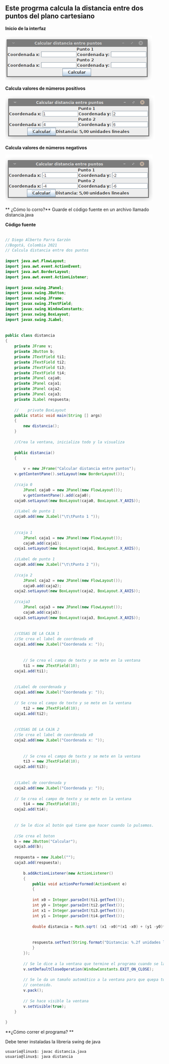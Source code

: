 ## Este progrma calcula la distancia entre dos puntos del plano cartesiano


**Inicio de la interfaz**

![Interfaz Grafica en java para calcular la distancia entre dos puntos](https://github.com/Diego-debian/JavaAplication/blob/main/programas/DistanciaEntreDosPuntos/img/Captura%20de%20pantalla_2021-07-29_21-42-08.png?raw=true)



**Calcula valores de números positivos**

![Interfaz Grafica en java para calcular la distancia entre dos puntos](https://github.com/Diego-debian/JavaAplication/blob/main/programas/DistanciaEntreDosPuntos/img/Captura%20de%20pantalla_2021-07-29_21-42-54.png?raw=true)



**Calcula valores de números negativos**

![Interfaz Grafica en java para calcular la distancia entre dos puntos](https://github.com/Diego-debian/JavaAplication/blob/main/programas/DistanciaEntreDosPuntos/img/Captura%20de%20pantalla_2021-07-29_21-43-21.png?raw=true)

** ¿Cómo lo corro?**
Guarde el código fuente en un archivo llamado distancia.java

**Código fuente**

```java
		
// Diego Alberto Parra Garzón
//Bogotá, Colombia 2021
// Calcula distancia entre dos puntos

import java.awt.FlowLayout;
import java.awt.event.ActionEvent;
import java.awt.BorderLayout;
import java.awt.event.ActionListener;

import javax.swing.JPanel;
import javax.swing.JButton;
import javax.swing.JFrame;
import javax.swing.JTextField;
import javax.swing.WindowConstants;
import javax.swing.BoxLayout;
import javax.swing.JLabel;


public class distancia
{
    private JFrame v;
    private JButton b;
    private JTextField ti1;
    private JTextField ti2;
    private JTextField ti3;
    private JTextField ti4;
    private JPanel caja0;
    private JPanel caja1;
    private JPanel caja2;
    private JPanel caja3;
    private JLabel respuesta;
    
    //    private BoxLayout 
    public static void main(String [] args)
    {
        new distancia();
    }
    
    //Crea la ventana, inicializa todo y la visualiza
    
    public distancia()
    {

        v = new JFrame("Calcular distancia entre puntos");
	v.getContentPane().setLayout(new BorderLayout());

	//caja 0     	  
        JPanel caja0 = new JPanel(new FlowLayout());
        v.getContentPane().add(caja0);
	caja0.setLayout(new BoxLayout(caja0, BoxLayout.Y_AXIS));

	//Label de punto 1
	caja0.add(new JLabel("\t\tPunto 1 "));


	//caja 1
        JPanel caja1 = new JPanel(new FlowLayout());
        caja0.add(caja1);
	caja1.setLayout(new BoxLayout(caja1, BoxLayout.X_AXIS));

	//Label de punto 1
	caja0.add(new JLabel("\t\tPunto 2 "));
	
	//caja 2
        JPanel caja2 = new JPanel(new FlowLayout());
        caja0.add(caja2);
	caja2.setLayout(new BoxLayout(caja2, BoxLayout.X_AXIS));

	//caja3
        JPanel caja3 = new JPanel(new FlowLayout());
        caja0.add(caja3);
	caja3.setLayout(new BoxLayout(caja3, BoxLayout.X_AXIS));


	//COSAS DE LA CAJA 1
	//Se crea el label de coordenada x0
	caja1.add(new JLabel("Coordenada x: "));

	
        // Se crea el campo de texto y se mete en la ventana
        ti1 = new JTextField(10);
	caja1.add(ti1);


	//Label de coordenada y
	caja1.add(new JLabel("Coordenada y: "));

	// Se crea el campo de texto y se mete en la ventana
        ti2 = new JTextField(10);
	caja1.add(ti2);


	//COSAS DE LA CAJA 2
	//Se crea el label de coordenada x0
	caja2.add(new JLabel("Coordenada x: "));

	
        // Se crea el campo de texto y se mete en la ventana
        ti3 = new JTextField(10);
	caja2.add(ti3);


	//Label de coordenada y
	caja2.add(new JLabel("Coordenada y: "));

	// Se crea el campo de texto y se mete en la ventana
        ti4 = new JTextField(10);
	caja2.add(ti4);


	// Se le dice al botón qué tiene que hacer cuando lo pulsemos.

	//Se crea el boton
	b = new JButton("Calcular");
	caja3.add(b);

	respuesta = new JLabel("");
	caja3.add(respuesta);
	
        b.addActionListener(new ActionListener()
        {
        	public void actionPerformed(ActionEvent e)
        	{
		    
		    int x0 = Integer.parseInt(ti1.getText());
		    int y0 = Integer.parseInt(ti2.getText());
		    int x1 = Integer.parseInt(ti3.getText());
		    int y1 = Integer.parseInt(ti4.getText());
		    
		    double distancia = Math.sqrt( (x1 -x0)*(x1 -x0) + (y1 -y0)*(y1 -y0));


		    respuesta.setText(String.format("Distancia: %.2f unidades lineales" , distancia));
        	}
        });
        
        // Se le dice a la ventana que termine el programa cuando se la cierre
        v.setDefaultCloseOperation(WindowConstants.EXIT_ON_CLOSE);
        
        // Se le da un tamaño automático a la ventana para que quepa todo su
        // contenido.
        v.pack();
        
        // Se hace visible la ventana
        v.setVisible(true);
    }

}
```

**¿Cómo correr el programa? **

Debe tener instaladas la libreria swing de java

```
usuario@linux$: javac distancia.java
usuario@linux$: java distancia

```